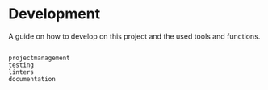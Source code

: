 # Development

A guide on how to develop on this project and the used tools and functions.


```{toctree}

projectmanagement
testing
linters
documentation
```
